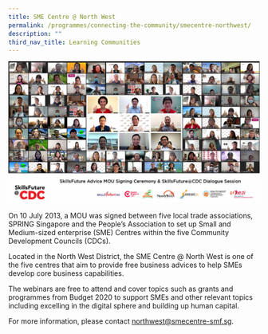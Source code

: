 ```yaml
---
title: SME Centre @ North West
permalink: /programmes/connecting-the-community/smecentre-northwest/
description: ""
third_nav_title: Learning Communities
---
```

![](/images/Programmes/Partnership%20&amp;%20Volunteerism/SFA%20MOU%20Signing%20Group%20Photo.jpg)

On 10 July 2013, a MOU was signed between five local trade associations, SPRING Singapore and the People’s Association to set up Small and Medium-sized enterprise (SME) Centres within the five Community Development Councils (CDCs). 

Located in the North West District, the SME Centre @ North West is one of the five centres that aim to provide free business advices to help SMEs develop core business capabilities.

The webinars are free to attend and cover topics such as grants and programmes from Budget 2020 to support SMEs and other relevant topics including excelling in the digital sphere and building up human capital.

For more information, please contact&nbsp;[northwest@smecentre-smf.sg](mailto:northwest@smecentre-smf.sg).
